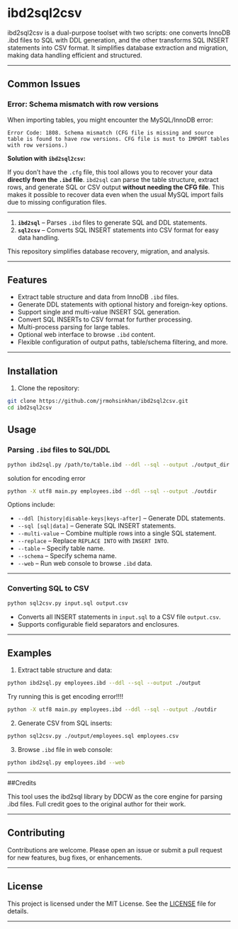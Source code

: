 # ibd2sql2csv
ibd2sql2csv is a dual-purpose toolset with two scripts: one converts InnoDB .ibd files to SQL with DDL generation, and the other transforms SQL INSERT statements into CSV format. It simplifies database extraction and migration, making data handling efficient and structured.

---

## Common Issues

### Error: Schema mismatch with row versions

When importing tables, you might encounter the MySQL/InnoDB error:

```
Error Code: 1808. Schema mismatch (CFG file is missing and source table is found to have row versions. CFG file is must to IMPORT tables with row versions.)
```

**Solution with `ibd2sql2csv`:**

If you don’t have the `.cfg` file, this tool allows you to recover your data **directly from the `.ibd` file**. `ibd2sql` can parse the table structure, extract rows, and generate SQL or CSV output **without needing the CFG file**. This makes it possible to recover data even when the usual MySQL import fails due to missing configuration files.

---

1. **`ibd2sql`** – Parses `.ibd` files to generate SQL and DDL statements.
2. **`sql2csv`** – Converts SQL INSERT statements into CSV format for easy data handling.

This repository simplifies database recovery, migration, and analysis.

---

## Features

* Extract table structure and data from InnoDB `.ibd` files.
* Generate DDL statements with optional history and foreign-key options.
* Support single and multi-value INSERT SQL generation.
* Convert SQL INSERTs to CSV format for further processing.
* Multi-process parsing for large tables.
* Optional web interface to browse `.ibd` content.
* Flexible configuration of output paths, table/schema filtering, and more.

---

## Installation

1. Clone the repository:

```bash
git clone https://github.com/jrmohsinkhan/ibd2sql2csv.git
cd ibd2sql2csv
```

## Usage

### Parsing `.ibd` files to SQL/DDL

```bash
python ibd2sql.py /path/to/table.ibd --ddl --sql --output ./output_dir
```

solution for encoding error

```bash
python -X utf8 main.py employees.ibd --ddl --sql --output ./outdir
```

Options include:

* `--ddl [history|disable-keys|keys-after]` – Generate DDL statements.
* `--sql [sql|data]` – Generate SQL INSERT statements.
* `--multi-value` – Combine multiple rows into a single SQL statement.
* `--replace` – Replace `REPLACE INTO` with `INSERT INTO`.
* `--table` – Specify table name.
* `--schema` – Specify schema name.
* `--web` – Run web console to browse `.ibd` data.

---

### Converting SQL to CSV

```bash
python sql2csv.py input.sql output.csv
```

* Converts all INSERT statements in `input.sql` to a CSV file `output.csv`.
* Supports configurable field separators and enclosures.

---

## Examples

1. Extract table structure and data:

```bash
python ibd2sql.py employees.ibd --ddl --sql --output ./output
```

Try running this is get encoding error!!!!
```bash
python -X utf8 main.py employees.ibd --ddl --sql --output ./outdir
```

2. Generate CSV from SQL inserts:

```bash
python sql2csv.py ./output/employees.sql employees.csv
```

3. Browse `.ibd` file in web console:

```bash
python ibd2sql.py employees.ibd --web
```

---

##Credits

This tool uses the ibd2sql
 library by DDCW as the core engine for parsing .ibd files. Full credit goes to the original author for their work.

---

## Contributing

Contributions are welcome. Please open an issue or submit a pull request for new features, bug fixes, or enhancements.

---

## License

This project is licensed under the MIT License. See the [LICENSE](LICENSE) file for details.

---

